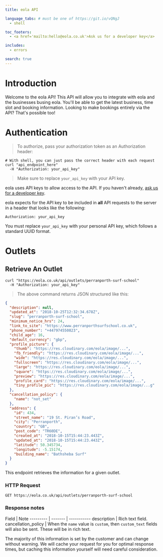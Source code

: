 ```yaml
---
title: eola API

language_tabs: # must be one of https://git.io/vQNgJ
  - shell

toc_footers:
  - <a href='mailto:hello@eola.co.uk'>Ask us for a developer key</a>

includes:
  - errors

search: true
---
```


# Introduction

Welcome to the eola API!
This API will allow you to integrate with eola and the businesses busing eola.
You'll be able to get the latest business, time slot and booking information.
Looking to make bookings entirely via the API? That's possible too!


# Authentication

> To authorize, pass your authorization token as an Authorization header:

```shell
# With shell, you can just pass the correct header with each request
curl "api_endpoint_here"
  -H "Authorization: your_api_key"
```

> Make sure to replace `your_api_key` with your API key.

eola uses API keys to allow access to the API.
If you haven't already, [ask us for a developer key](mailto:hello@eola.co.uk).

eola expects for the API key to be included in **all** API requests to the server
in a header that looks like the following:

`Authorization: your_api_key`

<aside class="notice">
  You must replace <code>your_api_key</code> with your personal API key,
  which follows a standard UUID format.
</aside>

# Outlets

## Retrieve An Outlet

```shell
curl "https://eola.co.uk/api/outlets/perranporth-surf-school"
  -H "Authorization: your_api_key"
```


> The above command returns JSON structured like this:

```json
{
  "description": null,
  "updated_at": "2018-10-25T12:32:34.678Z",
  "slug": "perranporth-surf-school",
  "minimum_notice_hrs": 24,
  "link_to_site": "https://www.perranporthsurfschool.co.uk",
  "phone_number": "+447974550823",
  "child_age": 16,
  "default_currency": "gbp",
  "profile_picture": {
    "thumb": "https://res.cloudinary.com/eola/image/...",
    "fb_friendly": "https://res.cloudinary.com/eola/image/...",
    "wide": "https://res.cloudinary.com/eola/image/...",
    "fullscreen": "https://res.cloudinary.com/eola/image/...",
    "large": "https://res.cloudinary.com/eola/image/...",
    "square": "https://res.cloudinary.com/eola/image/...",
    "preview": "https://res.cloudinary.com/eola/image/...",
    "profile_card": "https://res.cloudinary.com/eola/image/...",
    "tiny_profile_pic": "https://res.cloudinary.com/eola/image/...g"
  },
  "cancellation_policy": {
    "name": "not_set"
  },
  "address": {
    "id": 434,
    "street_name": "19 St. Piran’s Road",
    "city": "Perranporth",
    "country": "GB",
    "post_code": "TR60DE",
    "created_at": "2018-10-15T15:44:23.443Z",
    "updated_at": "2018-10-15T15:44:23.443Z",
    "latitude": 50.345734,
    "longitude": -5.15174,
    "building_name": "Bathsheba Surf"
  }
}
```

This endpoint retrieves the information for a given outlet.

### HTTP Request

`GET https://eola.co.uk/api/outlets/perranporth-surf-school`


### Response notes
Field | Note
--------- | ------- | -----------
description | Rich text field.
cancellation_policy  |  When the `name` value is `custom`, then `custom_text` fields will also be sent. These will be in rich text.

<aside class="warning">
  The majority of this information is set by the customer and can change without warning.
  We will cache your request for you for optimal response times, but caching this information
  yourself will need careful consideration.
</aside>

<!-- ## Get a Specific Kitten

```ruby
require 'kittn'

api = Kittn::APIClient.authorize!('meowmeowmeow')
api.kittens.get(2)
```

```python
import kittn

api = kittn.authorize('meowmeowmeow')
api.kittens.get(2)
```

```shell
curl "http://example.com/api/kittens/2"
  -H "Authorization: meowmeowmeow"
```

```javascript
const kittn = require('kittn');

let api = kittn.authorize('meowmeowmeow');
let max = api.kittens.get(2);
```

> The above command returns JSON structured like this:

```json
{
  "id": 2,
  "name": "Max",
  "breed": "unknown",
  "fluffiness": 5,
  "cuteness": 10
}
```

This endpoint retrieves a specific kitten.

<aside class="warning">Inside HTML code blocks like this one, you can't use Markdown, so use <code>&lt;code&gt;</code> blocks to denote code.</aside>

### HTTP Request

`GET http://example.com/kittens/<ID>`

### URL Parameters

Parameter | Description
--------- | -----------
ID | The ID of the kitten to retrieve

## Delete a Specific Kitten

```ruby
require 'kittn'

api = Kittn::APIClient.authorize!('meowmeowmeow')
api.kittens.delete(2)
```

```python
import kittn

api = kittn.authorize('meowmeowmeow')
api.kittens.delete(2)
```

```shell
curl "http://example.com/api/kittens/2"
  -X DELETE
  -H "Authorization: meowmeowmeow"
```

```javascript
const kittn = require('kittn');

let api = kittn.authorize('meowmeowmeow');
let max = api.kittens.delete(2);
```

> The above command returns JSON structured like this:

```json
{
  "id": 2,
  "deleted" : ":("
}
```

This endpoint deletes a specific kitten.

### HTTP Request

`DELETE http://example.com/kittens/<ID>`

### URL Parameters

Parameter | Description
--------- | -----------
ID | The ID of the kitten to delete -->
